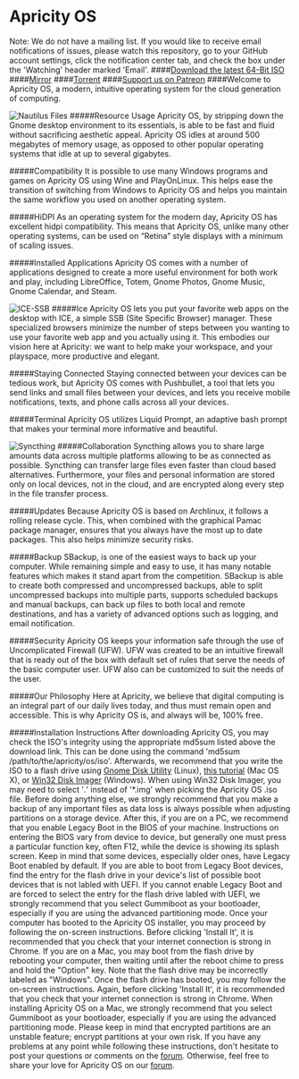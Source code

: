 # Apricity OS
Note: We do not have a mailing list. If you would like to receive email notifications of issues, please watch this repository, go to your GitHub account settings, click the notification center tab, and check the box under the 'Watching' header marked 'Email'.
####[Download the latest 64-Bit ISO](http://apricityos.com/iso/apricity_os-08.2015-beta.iso)
####[Mirror](https://sourceforge.net/projects/apricityos/files/apricity_os-08.2015-beta.iso/download)
####[Torrent](http://apricityos.com/iso/apricity_os-08.2015-beta.torrent)
####[Support us on Patreon](http://www.patreon.com/apricity)
####Welcome to Apricity OS, a modern, intuitive operating system for the cloud generation of computing. 

![Nautilus Files](http://apricityos.com/assets/img/apricity-laptop.jpg)
#####Resource Usage
Apricity OS, by stripping down the Gnome desktop environment to its essentials, is able to be fast and fluid without sacrificing aesthetic appeal. Apricity OS idles at around 500 megabytes of memory usage, as opposed to other popular operating systems that idle at up to several gigabytes.

#####Compatibility
It is possible to use many Windows programs and games on Apricity OS using Wine and PlayOnLinux. This helps ease the transition of switching from Windows to Apricity OS and helps you maintain the same workflow you used on another operating system.

#####HiDPI
As an operating system for the modern day, Apricity OS has excellent hidpi compatibility. This means that Apricity OS, unlike many other operating systems, can be used on “Retina” style displays with a minimum of scaling issues.

#####Installed Applications
Apricity OS comes with a number of applications designed to create a more useful environment for both work and play, including LibreOffice, Totem, Gnome Photos, Gnome Music, Gnome Calendar, and Steam.
	
![ICE-SSB](http://apricityos.com/assets/img/apricity-laptop-ice.jpg)
#####Ice
Apricity OS lets you put your favorite web apps on the desktop with ICE, a simple SSB (Site Specific Browser) manager. These specialized browsers minimize the number of steps between you wanting to use your favorite web app and you actually using it. This embodies our vision here at Apricity: we want to help make your workspace, and your playspace, more productive and elegant.

#####Staying Connected
Staying connected between your devices can be tedious work, but Apricity OS comes with Pushbullet, a tool that lets you send links and small files between your devices, and lets you receive mobile notifications, texts, and phone calls across all your devices.

#####Terminal
Apricity OS utilizes Liquid Prompt, an adaptive bash prompt that makes your terminal more informative and beautiful.

![Syncthing](http://apricityos.com/assets/img/apricity-laptop-syncthing.jpg)
#####Collaboration
Syncthing allows you to share large amounts data across multiple platforms allowing to be as connected as possible. Syncthing can transfer large files even faster than cloud based alternatives. Furthermore, your files and personal information are stored only on local devices, not in the cloud, and are encrypted along every step in the file transfer process.

#####Updates
Because Apricity OS is based on Archlinux, it follows a rolling release cycle. This, when combined with the graphical Pamac package manager, ensures that you always have the most up to date packages. This also helps minimize security risks.

#####Backup
SBackup, is one of the easiest ways to back up your computer. While remaining simple and easy to use, it has many notable features which makes it stand apart from the competition. SBackup is able to create both compressed and uncompressed backups, able to split uncompressed backups into multiple parts, supports scheduled backups and manual backups, can back up files to both local and remote destinations, and has a variety of advanced options such as logging, and email notification. 

#####Security
Apricity OS keeps your information safe through the use of Uncomplicated Firewall (UFW).  UFW was created to be an intuitive firewall that is ready out of the box with default set of rules that serve the needs of the basic computer user. UFW also can be customized to suit the needs of the user.

#####Our Philosophy
Here at Apricity, we believe that digital computing is an integral part of our daily lives today, and thus must remain open and accessible. This is why Apricity OS is, and always will be, 100% free.

#####Installation Instructions
After downloading Apricity OS, you may check the ISO's integrity using the appropriate md5sum listed above the download link. This can be done using the command 'md5sum /path/to/the/apricity/os/iso'. Afterwards, we recommend that you write the ISO to a flash drive using [Gnome Disk Utility](https://launchpad.net/gnome-disk-utility) (Linux), [this tutorial](http://osxdaily.com/2015/06/05/copy-iso-to-usb-drive-mac-os-x-command/) (Mac OS X), or [Win32 Disk Imager](http://sourceforge.net/projects/win32diskimager/) (Windows). When using Win32 Disk Imager, you may need to select '*.*' instead of '*.img' when picking the Apricity OS .iso file. Before doing anything else, we strongly recommend that you make a backup of any important files as data loss is always possible when adjusting partitions on a storage device. After this, if you are on a PC, we recommend that you enable Legacy Boot in the BIOS of your machine. Instructions on entering the BIOS vary from device to device, but generally one must press a particular function key, often F12, while the device is showing its splash screen. Keep in mind that some devices, especially older ones, have Legacy Boot enabled by default. If you are able to boot from Legacy Boot devices, find the entry for the flash drive in your device's list of possible boot devices that is not labled with UEFI. If you cannot enable Legacy Boot and are forced to select the entry for the flash drive labled with UEFI, we strongly recommend that you select Gummiboot as your bootloader, especially if you are using the advanced partitioning mode. Once your computer has booted to the Apricity OS installer, you may proceed by following the on-screen instructions. Before clicking 'Install It', it is recommended that you check that your internet connection is strong in Chrome. If you are on a Mac, you may boot from the flash drive by rebooting your computer, then waiting until after the reboot chime to press and hold the "Option" key. Note that the flash drive may be incorrectly labeled as "Windows". Once the flash drive has booted, you may follow the on-screen instructions. Again, before clicking 'Install It', it is recommended that you check that your internet connection is strong in Chrome. When installing Apricity OS on a Mac, we strongly recommend that you select Gummiboot as your bootloader, especially if you are using the advanced partitioning mode. Please keep in mind that encrypted partitions are an unstable feature; encrypt partitions at your own risk. If you have any problems at any point while following these instructions, don't hesitate to post your questions or comments on the [forum](http://apricityos.com/forum). Otherwise, feel free to share your love for Apricity OS on our [forum](http://apricityos.com/forum).
